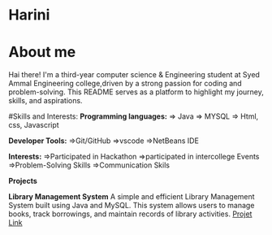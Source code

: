 # Harini
About me
=
Hai there! I'm a third-year computer science & Engineering student at Syed Ammal Engineering college,driven by a strong passion for coding and problem-solving.
This README serves as a platform to highlight my journey, skills, and aspirations.

#Skills and Interests:
**Programming languages:**
   => Java 
   => MYSQL
   => Html, css, Javascript

**Developer Tools:**
   =>Git/GitHub
   =>vscode
   =>NetBeans IDE

**Interests:**
  =>Participated in Hackathon
  =>participated in intercollege Events
  =>Problem-Solving Skills
  =>Communication Skils

**Projects**

**Library Management System**
A simple and efficient Library Management System built using Java and MySQL. This system allows users to manage books, track borrowings, and maintain records of library activities.
[Projet Link](https://github.com/harinibalaji3/librarymanagements)



   
